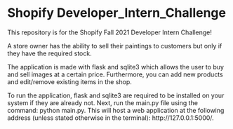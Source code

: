 # Shopify Developer_Intern_Challenge
This repository is for the Shopify Fall 2021 Developer Intern Challenge!

<p>A store owner has the ability to sell their paintings to customers but only if they have the required stock. 
<p>The application is made with flask and sqlite3 which allows the user to buy and sell images at a certain price. Furthermore, you can add new products and edit/remove existing items in the shop.
<p>To run the application, flask and sqlite3 are required to be installed on your system if they are already not. Next, run the main.py file using the command: python main.py. This will host a web application at the following address (unless stated otherwise in the terminal): http://127.0.0.1:5000/. 
  

